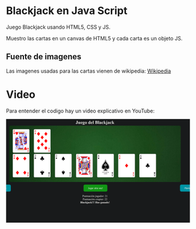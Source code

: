 # Blackjack en Java Script

Juego Blackjack usando HTML5, CSS y JS.

Muestro las cartas en un canvas de HTML5 y cada carta es un objeto JS.

## Fuente de imagenes

Las imagenes usadas para las cartas vienen de wikipedia: [Wikipedia](https://commons.wikimedia.org/wiki/Category:SVG_playing_cards)

# Video

Para entender el codigo hay un video explicativo en YouTube:

[![Video](imagenes/juegoFinal.png)](https://youtu.be/lbXRRl1SwXA)
